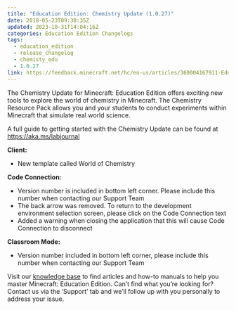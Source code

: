 ```yaml
---
title: "Education Edition: Chemistry Update (1.0.27)"
date: 2018-05-23T09:30:35Z
updated: 2023-10-31T14:04:16Z
categories: Education Edition Changelogs
tags:
  - education_edition
  - release_changelog
  - chemisty_edu
  - 1.0.27
link: https://feedback.minecraft.net/hc/en-us/articles/360004167911-Education-Edition-Chemistry-Update-1-0-27-
---
```


The Chemistry Update for Minecraft: Education Edition offers exciting new tools to explore the world of chemistry in Minecraft. The Chemistry Resource Pack allows you and your students to conduct experiments within Minecraft that simulate real world science.  
  
A full guide to getting started with the Chemistry Update can be found at <https://aka.ms/labjournal>  
  
**Client:**

- New template called World of Chemistry

  
**Code Connection:**

- Version number is included in bottom left corner. Please include this number when contacting our Support Team
- The back arrow was removed. To return to the development environment selection screen, please click on the Code Connection text
- Added a warning when closing the application that this will cause Code Connection to disconnect

  
**Classroom Mode:**

- Version number included in bottom left corner, please include this number when contacting our Support Team

  
Visit our [knowledge base](https://feedback.minecraft.net/hc/en-us/categories/115000410252-Knowledge-Base) to find articles and how-to manuals to help you master Minecraft: Education Edition. Can’t find what you’re looking for? Contact us via the ‘Support’ tab and we’ll follow up with you personally to address your issue.
